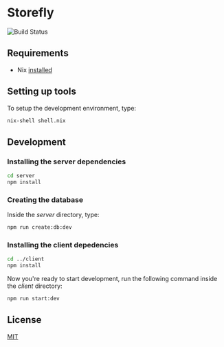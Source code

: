 # Storefly

![Build Status](https://github.com/zayez/storefly/workflows/Test/badge.svg)

## Requirements

- Nix [installed](https://nixos.org/download.html)

## Setting up tools

To setup the development environment, type:

```bash
nix-shell shell.nix
```

## Development

### Installing the **server** dependencies

```bash
cd server
npm install
```

### Creating the database

Inside the _server_ directory, type:

```bash
npm run create:db:dev
```

### Installing the **client** depedencies

```bash
cd ../client
npm install
```

Now you're ready to start development, run the following command inside the _client_ directory:

```bash
npm run start:dev
```

## License

[MIT](LICENSE)
